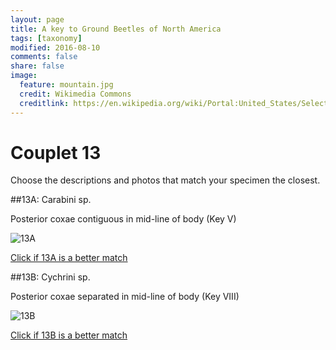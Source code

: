 ```yaml
---
layout: page
title: A key to Ground Beetles of North America
tags: [taxonomy]
modified: 2016-08-10
comments: false
share: false
image:
  feature: mountain.jpg
  credit: Wikimedia Commons
  creditlink: https://en.wikipedia.org/wiki/Portal:United_States/Selected_panorama#/media/File:Mount_Ellinor,_Mount_Washington_Panorama.jpg
---
```


# Couplet 13


Choose the descriptions and photos that match your specimen the closest. 

##13A: Carabini sp. 

Posterior coxae contiguous in mid-line of body (Key V)

![13A](//klevan.github.io/images/keyfigs/Key1_13_13A.png)

[Click if 13A is a better match](https://en.wikipedia.org/wiki/Carabini)


##13B: Cychrini sp. 

Posterior coxae separated in mid-line of body (Key VIII)

![13B](//klevan.github.io/images/keyfigs/Key1_13_13B.png)

[Click if 13B is a better match](https://en.wikipedia.org/wiki/Cychrini)


